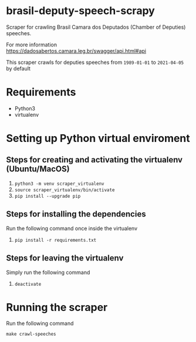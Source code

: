 # brasil-deputy-speech-scrapy
Scraper for crawling Brasil Camara dos Deputados (Chamber of Deputies) speeches.


For more information https://dadosabertos.camara.leg.br/swagger/api.html#api

This scraper crawls for deputies speeches from `1989-01-01` to `2021-04-05` by default

# Requirements

- Python3
- virtualenv

# Setting up Python virtual enviroment

## Steps for creating and activating the virtualenv (Ubuntu/MacOS)

1. ```python3 -m venv scraper_virtualenv```
2. ```source scraper_virtualenv/bin/activate```
3. ```pip install --upgrade pip```

## Steps for installing the dependencies
Run the following command once inside the virtualenv

1. ```pip install -r requirements.txt```

##  Steps for leaving the virtualenv
Simply run the following command

1. ```deactivate```

# Running the scraper

Run the following command

```
make crawl-speeches
```